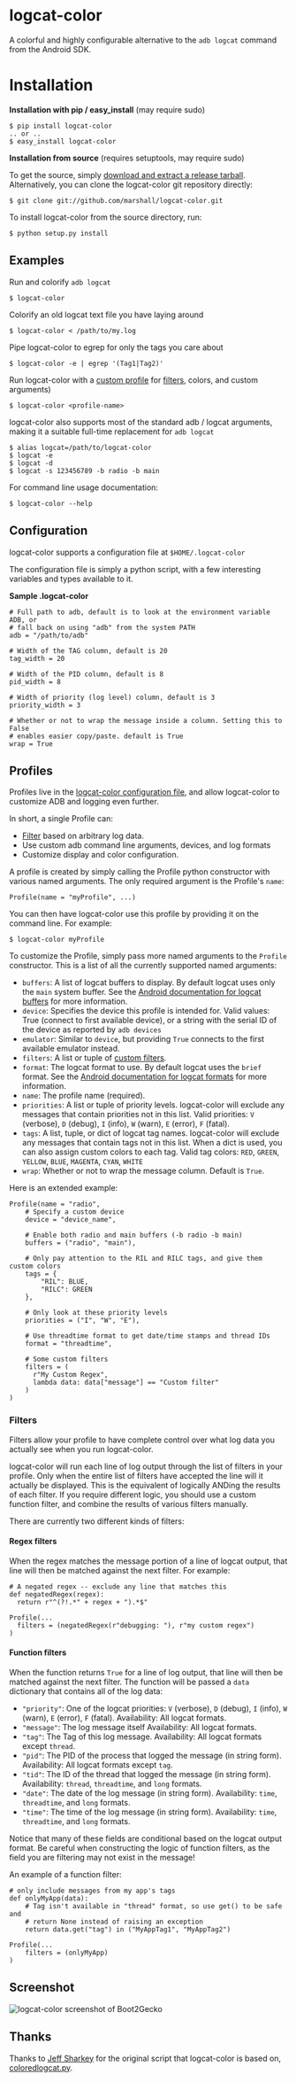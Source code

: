 # logcat-color
A colorful and highly configurable alternative to the `adb logcat` command from
the Android SDK.

# Installation

**Installation with pip / easy_install** (may require sudo)
    
    $ pip install logcat-color
    .. or ..
    $ easy_install logcat-color

**Installation from source** (requires setuptools, may require sudo)

To get the source, simply [download and extract a release tarball](https://github.com/marshall/logcat-color/downloads).
Alternatively, you can clone the logcat-color git repository directly:
    
    $ git clone git://github.com/marshall/logcat-color.git

To install logcat-color from the source directory, run:
    
    $ python setup.py install

## Examples

Run and colorify `adb logcat`
    
    $ logcat-color

Colorify an old logcat text file you have laying around
    
    $ logcat-color < /path/to/my.log

Pipe logcat-color to egrep for only the tags you care about
    
    $ logcat-color -e | egrep '(Tag1|Tag2)'

Run logcat-color with a [custom profile](#profiles) for [filters](#profile_filters), colors, and custom arguments)
    
    $ logcat-color <profile-name>

logcat-color also supports most of the standard adb / logcat arguments, making it a suitable full-time replacement for `adb logcat`
    
    $ alias logcat=/path/to/logcat-color
    $ logcat -e
    $ logcat -d
    $ logcat -s 123456789 -b radio -b main

For command line usage documentation:
    
    $ logcat-color --help

## <a id="configuration"></a>Configuration

logcat-color supports a configuration file at `$HOME/.logcat-color`

The configuration file is simply a python script, with a few interesting variables
and types available to it.

**Sample .logcat-color**
    
    # Full path to adb, default is to look at the environment variable ADB, or
    # fall back on using "adb" from the system PATH
    adb = "/path/to/adb"

    # Width of the TAG column, default is 20
    tag_width = 20

    # Width of the PID column, default is 8
    pid_width = 8

    # Width of priority (log level) column, default is 3
    priority_width = 3

    # Whether or not to wrap the message inside a column. Setting this to False
    # enables easier copy/paste. default is True
    wrap = True

## <a id="profiles"></a> Profiles

Profiles live in the [logcat-color configuration file](#configuration), and
allow logcat-color to customize ADB and logging even further.

In short, a single Profile can:

* [Filter](#profile_filters) based on arbitrary log data.
* Use custom adb command line arguments, devices, and log formats
* Customize display and color configuration.

A profile is created by simply calling the Profile python constructor with
various named arguments. The only required argument is the Profile's `name`:

    Profile(name = "myProfile", ...)

You can then have logcat-color use this profile by providing it on the command
line. For example:
    
    $ logcat-color myProfile

To customize the Profile, simply pass more named arguments to the `Profile`
constructor. This is a list of all the currently supported named arguments:

* `buffers`: A list of logcat buffers to display. By default logcat uses only the
  `main` system buffer. See the [Android documentation for logcat buffers](http://developer.android.com/tools/debugging/debugging-log.html#alternativeBuffers)
  for more information.
* `device`: Specifies the device this profile is intended for.
  Valid values: True (connect to first available device), or a string with
  the serial ID of the device as reported by `adb devices`
* `emulator`: Similar to `device`, but providing `True` connects to the first
  available emulator instead.
* `filters`: A list or tuple of [custom filters](#profile_filters).
* `format`: The logcat format to use. By default logcat uses the `brief` format.
  See the [Android documentation for logcat formats](http://developer.android.com/tools/debugging/debugging-log.html#outputFormat)
  for more information.
* `name`: The profile name (required).
* `priorities`: A list or tuple of priority levels. logcat-color will exclude
  any messages that contain priorities not in this list.
  Valid priorities: `V` (verbose), `D` (debug), `I` (info), `W` (warn),
  `E` (error), `F` (fatal).
* `tags`: A list, tuple, or dict of logcat tag names. logcat-color will exclude
  any messages that contain tags not in this list. When a dict is used, you can
  also assign custom colors to each tag.
  Valid tag colors: `RED`, `GREEN`, `YELLOW`, `BLUE`, `MAGENTA`, `CYAN`, `WHITE`
* `wrap`: Whether or not to wrap the message column. Default is `True`.

Here is an extended example:
    
    Profile(name = "radio",
        # Specify a custom device
        device = "device_name",

        # Enable both radio and main buffers (-b radio -b main)
        buffers = ("radio", "main"),

        # Only pay attention to the RIL and RILC tags, and give them custom colors
        tags = {
            "RIL": BLUE,
            "RILC": GREEN
        },

        # Only look at these priority levels
        priorities = ("I", "W", "E"),

        # Use threadtime format to get date/time stamps and thread IDs
        format = "threadtime",

        # Some custom filters
        filters = (
          r"My Custom Regex",
          lambda data: data["message"] == "Custom filter"
        )
    )

### <a id="profile_filters"></a> Filters

Filters allow your profile to have complete control over what log data you
actually see when you run logcat-color.

logcat-color will run each line of log output through the list of filters in
your profile. Only when the entire list of filters have accepted the line will
it actually be displayed. This is the equivalent of logically ANDing the results
of each filter. If you require different logic, you should use a custom function
filter, and combine the results of various filters manually.

There are currently two different kinds of filters:

#### Regex filters

When the regex matches the message portion of a line of logcat output, that line
will then be matched against the next filter. For example:
    
    # A negated regex -- exclude any line that matches this
    def negatedRegex(regex):
      return r"^(?!.*" + regex + ").*$"

    Profile(...
      filters = (negatedRegex(r"debugging: "), r"my custom regex")
    )

#### Function filters

When the function returns `True` for a line of log output, that line will then
be matched against the next filter. The function will be passed a `data`
dictionary that contains all of the log data:

* `"priority"`: One of the logcat priorities: `V` (verbose), `D` (debug),
  `I` (info), `W` (warn), `E` (error), `F` (fatal).
  Availability: All logcat formats.
* `"message"`: The log message itself
  Availability: All logcat formats.
* `"tag"`: The Tag of this log message.
  Availability: All logcat formats except `thread`.
* `"pid"`: The PID of the process that logged the message (in string form).
  Availability: All logcat formats except `tag`.
* `"tid"`: The ID of the thread that logged the message (in string form).
  Availability: `thread`, `threadtime`, and `long` formats.
* `"date"`: The date of the log message (in string form).
  Availability: `time`, `threadtime`, and `long` formats.
* `"time"`: The time of the log message (in string form).
  Availability: `time`, `threadtime`, and `long` formats.

Notice that many of these fields are conditional based on the logcat output
format. Be careful when constructing the logic of function filters, as the field
you are filtering may not exist in the message!

An example of a function filter:
    
    # only include messages from my app's tags
    def onlyMyApp(data):
        # Tag isn't available in "thread" format, so use get() to be safe and
        # return None instead of raising an exception
        return data.get("tag") in ("MyAppTag1", "MyAppTag2")

    Profile(...
        filters = (onlyMyApp)
    )

## Screenshot
![logcat-color screenshot of Boot2Gecko](https://img.skitch.com/20120629-jkeek3mbk2ibk9w75xqku88wpt.jpg)

## Thanks

Thanks to [Jeff Sharkey](http://jsharkey.org) for the original script that logcat-color is based on, [coloredlogcat.py](http://jsharkey.org/blog/2009/04/22/modifying-the-android-logcat-stream-for-full-color-debugging/).
